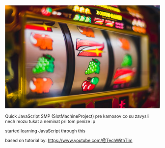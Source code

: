 ![alt text](https://github.com/444jamin/SMP-React/blob/main/public/images/readme.png)


Quick JavaScript SMP (SlotMachineProject) pre kamosov co su zavysli nech mozu tukat a neminat pri tom penize :p

started learning JavaScript through this

based on tutorial by: https://www.youtube.com/@TechWithTim
